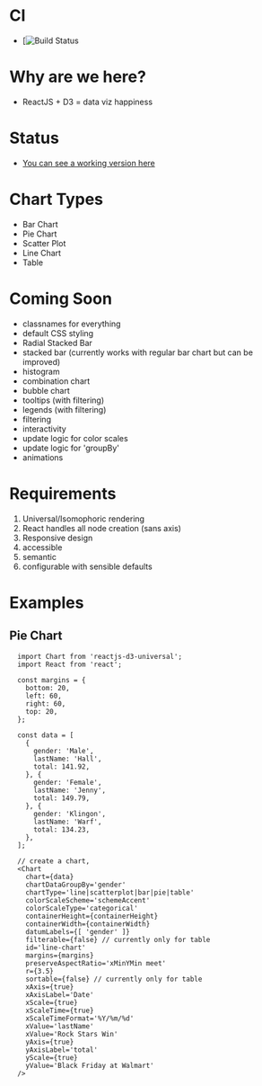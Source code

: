 # CI
  - [![Build Status](https://api.travis-ci.org/noahehall/react-f-your-starterkit.svg?branch=master)

# Why are we here?
  - ReactJS + D3 = data viz happiness

# Status
  - [You can see a working version here](https://github.com/noahehall/plusfame)

# Chart Types
  - Bar Chart
  - Pie Chart
  - Scatter Plot
  - Line Chart
  - Table

# Coming Soon
  - classnames for everything
  - default CSS styling
  - Radial Stacked Bar
  - stacked bar (currently works with regular bar chart but can be improved)
  - histogram
  - combination chart
  - bubble chart
  - tooltips (with filtering)
  - legends (with filtering)
  - filtering
  - interactivity
  - update logic for color scales
  - update logic for 'groupBy'
  - animations

# Requirements
  1. Universal/Isomophoric rendering
  2. React handles all node creation (sans axis)
  3. Responsive design
  4. accessible
  5. semantic
  6. configurable with sensible defaults

# Examples
## Pie Chart
```
  import Chart from 'reactjs-d3-universal';
  import React from 'react';

  const margins = {
    bottom: 20,
    left: 60,
    right: 60,
    top: 20,
  };

  const data = [
    {
      gender: 'Male',
      lastName: 'Hall',
      total: 141.92,
    }, {
      gender: 'Female',
      lastName: 'Jenny',
      total: 149.79,
    }, {
      gender: 'Klingon',
      lastName: 'Warf',
      total: 134.23,
    },
  ];

  // create a chart,
  <Chart
    chart={data}
    chartDataGroupBy='gender'
    chartType='line|scatterplot|bar|pie|table'
    colorScaleScheme='schemeAccent'
    colorScaleType='categorical'
    containerHeight={containerHeight}
    containerWidth={containerWidth}
    datumLabels={[ 'gender' ]}
    filterable={false} // currently only for table
    id='line-chart'
    margins={margins}
    preserveAspectRatio='xMinYMin meet'
    r={3.5}
    sortable={false} // currently only for table
    xAxis={true}
    xAxisLabel='Date'
    xScale={true}
    xScaleTime={true}
    xScaleTimeFormat='%Y/%m/%d'
    xValue='lastName'
    xValue='Rock Stars Win'
    yAxis={true}
    yAxisLabel='total'
    yScale={true}
    yValue='Black Friday at Walmart'
  />
```
